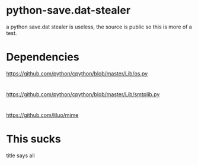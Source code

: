 # python-save.dat-stealer
a python save.dat stealer is useless, the source is public so this is more of a test.

# Dependencies

https://github.com/python/cpython/blob/master/Lib/os.py
#
https://github.com/python/cpython/blob/master/Lib/smtplib.py
#
https://github.com/liluo/mime

# This sucks
title says all

